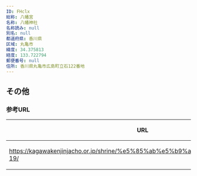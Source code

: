 ```yaml
---
ID: FHclx
総称: 八幡宮
名称: 八幡神社
名称読み: null
別名: null
都道府県: 香川県
区域: 丸亀市
緯度: 34.375813
経度: 133.722794
郵便番号: null
住所: 香川県丸亀市広島町立石122番地
---
```


## その他

### 参考URL

| URL                                                                             | 説明   |
| ------------------------------------------------------------------------------- | ------ |
| https://kagawakenjinjacho.or.jp/shrine/%e5%85%ab%e5%b9%a1%e7%a5%9e%e7%a4%be-19/ | 神社庁 |
